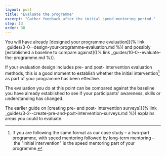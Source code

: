 ```yaml
---
layout: post
title: "Evaluate the programme"
excerpt: "Gather feedback after the initial speed mentoring period."
step: 13
order: 38
---
```


You will have already [designed your programme evaluation]({% link _guides/3-0--design-your-programme-evaluation.md %}) and possibly [established a baseline to compare against]({% link _guides/10-0--evaluate-the-programme.md %}).

If your evaluation design includes pre- and post- intervention evaluation methods, this is a good moment to establish whether the initial intervention[^part-1] as part of your programme has been effective. 

[^part-1]: If you are following the same format as our case study – a two-part programme, with speed mentoring followed by long-term mentoring – the "initial intervention" is the speed mentoring part of your programme.

The evaluation you do at this point can be compared against the baseline you have already established to see if your participants' awareness, skills or understanding has changed. 

The earlier guide on [creating pre- and post- intervention surveys]({% link _guides/3-2--create-pre-and-post-intervention-surveys.md %}) explains areas you could to evaluate.
